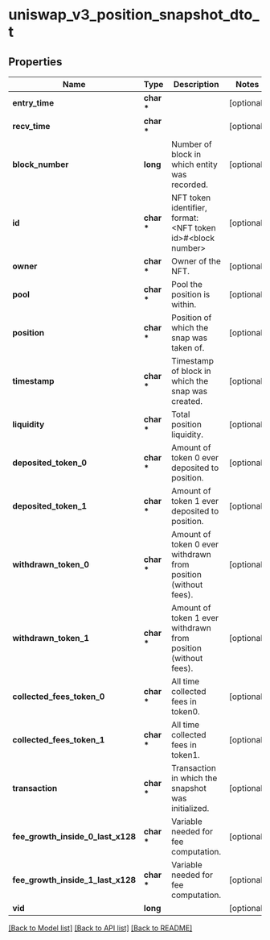 # uniswap_v3_position_snapshot_dto_t

## Properties
Name | Type | Description | Notes
------------ | ------------- | ------------- | -------------
**entry_time** | **char \*** |  | [optional] 
**recv_time** | **char \*** |  | [optional] 
**block_number** | **long** | Number of block in which entity was recorded. | [optional] 
**id** | **char \*** | NFT token identifier, format: &lt;NFT token id&gt;#&lt;block number&gt; | [optional] 
**owner** | **char \*** | Owner of the NFT. | [optional] 
**pool** | **char \*** | Pool the position is within. | [optional] 
**position** | **char \*** | Position of which the snap was taken of. | [optional] 
**timestamp** | **char \*** | Timestamp of block in which the snap was created. | [optional] 
**liquidity** | **char \*** | Total position liquidity. | [optional] 
**deposited_token_0** | **char \*** | Amount of token 0 ever deposited to position. | [optional] 
**deposited_token_1** | **char \*** | Amount of token 1 ever deposited to position. | [optional] 
**withdrawn_token_0** | **char \*** | Amount of token 0 ever withdrawn from position (without fees). | [optional] 
**withdrawn_token_1** | **char \*** | Amount of token 1 ever withdrawn from position (without fees). | [optional] 
**collected_fees_token_0** | **char \*** | All time collected fees in token0. | [optional] 
**collected_fees_token_1** | **char \*** | All time collected fees in token1. | [optional] 
**transaction** | **char \*** | Transaction in which the snapshot was initialized. | [optional] 
**fee_growth_inside_0_last_x128** | **char \*** | Variable needed for fee computation. | [optional] 
**fee_growth_inside_1_last_x128** | **char \*** | Variable needed for fee computation. | [optional] 
**vid** | **long** |  | [optional] 

[[Back to Model list]](../README.md#documentation-for-models) [[Back to API list]](../README.md#documentation-for-api-endpoints) [[Back to README]](../README.md)



